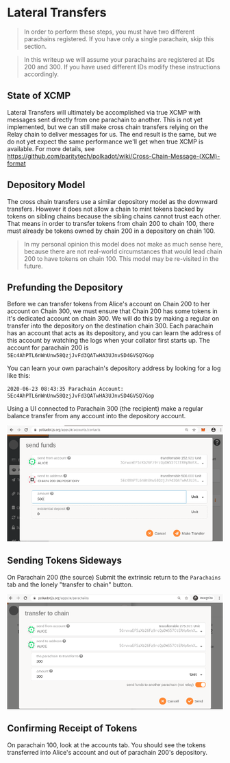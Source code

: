 # Lateral Transfers

> In order to perform these steps, you must have two different parachains registered. If you have
> only a single parachain, skip this section.

> In this writeup we will assume your parachains are registered at IDs 200 and 300. If you have used
> different IDs modify these instructions accordingly.

## State of XCMP

Lateral Transfers will ultimately be accomplished via true XCMP with messages sent directly from one
parachain to another. This is not yet implemented, but we can still make cross chain transfers
relying on the Relay chain to deliver messages for us. The end result is the same, but we do not yet
expect the same performance we'll get when true XCMP is available. For more details, see
https://github.com/paritytech/polkadot/wiki/Cross-Chain-Message-(XCM)-format

## Depository Model

The cross chain transfers use a similar depository model as the downward transfers. However it does
not allow a chain to mint tokens backed by tokens on sibling chains because the sibling chains
cannot trust each other. That means in order to transfer tokens from chain 200 to chain 100, there
must already be tokens owned by chain 200 in a depository on chain 100.

> In my personal opinion this model does not make as much sense here, because there are not
> real-world circumstances that would lead chain 200 to have tokens on chain 100. This model may be
> re-visited in the future.

## Prefunding the Depository

Before we can transfer tokens from Alice's account on Chain 200 to her account on Chain 300, we must
ensure that Chain 200 has some tokens in it's dedicated account on chain 300. We will do this by
making a regular on transfer into the depository on the destination chain 300. Each parachain has an
account that acts as its depository, and you can learn the address of this account by watching the
logs when your collator first starts up. The account for parachain 200 is
`5Ec4AhPTL6nWnUnw58QzjJvFd3QATwHA3UJnvSD4GVSQ7Gop`

You can learn your own parachain's depository address by looking for a log like this:

```
2020-06-23 08:43:35 Parachain Account: 5Ec4AhPTL6nWnUnw58QzjJvFd3QATwHA3UJnvSD4GVSQ7Gop
```

<!-- this tip is not compatible with the --tmp flag as I've advised. consider removing the tip

> Protip, if this log is above the scroll for you, just kill your collator and restart it. It will produce the log
> message again.
-->

Using a UI connected to Parachain 300 (the recipient) make a regular balance transfer from any
account into the depository account.

![Funding the depository account](../../assets/img/fund-depository-screenshot.png)

## Sending Tokens Sideways

On Parachain 200 (the source) Submit the extrinsic return to the `Parachains` tab and the lonely
"transfer to chain" button.

![Making a lateral transfer](../../assets/img/lateral-transfer-screenshot.png)

## Confirming Receipt of Tokens

On parachain 100, look at the accounts tab. You should see the tokens transferred into Alice's
account and out of parachain 200's depository.

<!-- I did not observe this to be the case. Should it be? If not tokens are burned on the sending side but not minted anywhere

You can also confirm that on parachain 200 (the source) the tokens have been added to the Parachain 100's (the destination) depository. (The address for parachain 100 is `5Ec4AhP76KFCLR6Q8c8XFnN7pCW7uV2o6gyrBCZJYq1VEhdT`)
-->
